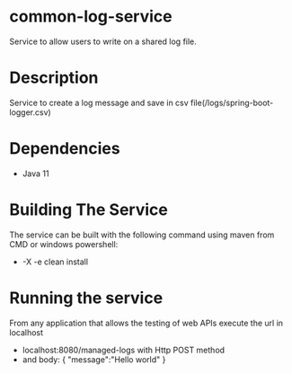 # common-log-service
Service to allow users to write on a shared log file.

# Description
Service to create a log message and save in csv file(/logs/spring-boot-logger.csv)

# Dependencies
- Java 11

# Building The Service
The service can be built with the following command using maven from CMD or windows powershell:
- -X -e clean install

# Running the service 
From any application that allows the testing of web APIs execute the url in localhost
- localhost:8080/managed-logs with Http POST method
- and body:
{
    "message":"Hello world"
}

